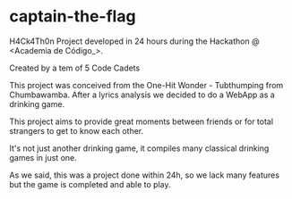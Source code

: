# captain-the-flag
H4Ck4Th0n Project developed in 24 hours during the Hackathon @ <Academia de Código_>.

Created by a tem of 5 Code Cadets


This project was conceived from the One-Hit Wonder - Tubthumping from Chumbawamba. After a lyrics analysis we decided to do a WebApp as a drinking game.

This project aims to provide great moments between friends or for total strangers to get to know each other.

It's not just another drinking game, it compiles many classical drinking games in just one.

As we said, this was a project done within 24h, so we lack many features but the game is completed and able to play.
